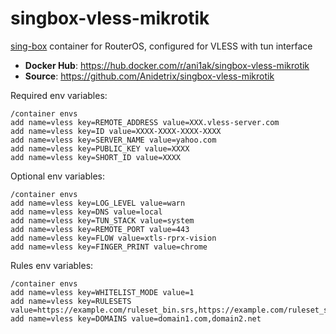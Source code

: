 # singbox-vless-mikrotik

[sing-box](https://sing-box.sagernet.org) container for RouterOS, configured for VLESS with tun interface

- **Docker Hub**: <https://hub.docker.com/r/ani1ak/singbox-vless-mikrotik>
- **Source**: <https://github.com/Anidetrix/singbox-vless-mikrotik>

Required env variables:

```rsc
/container envs
add name=vless key=REMOTE_ADDRESS value=XXX.vless-server.com
add name=vless key=ID value=XXXX-XXXX-XXXX-XXXX
add name=vless key=SERVER_NAME value=yahoo.com
add name=vless key=PUBLIC_KEY value=XXXX
add name=vless key=SHORT_ID value=XXXX
```

Optional env variables:

```rsc
/container envs
add name=vless key=LOG_LEVEL value=warn
add name=vless key=DNS value=local
add name=vless key=TUN_STACK value=system
add name=vless key=REMOTE_PORT value=443
add name=vless key=FLOW value=xtls-rprx-vision
add name=vless key=FINGER_PRINT value=chrome
```

Rules env variables:

```rsc
/container envs
add name=vless key=WHITELIST_MODE value=1
add name=vless key=RULESETS value=https://example.com/ruleset_bin.srs,https://example.com/ruleset_src.json
add name=vless key=DOMAINS value=domain1.com,domain2.net
```
